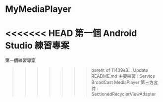 # MyMediaPlayer
<<<<<<< HEAD
第一個 Android Studio 練習專案
=======
第一個練習專案
>>>>>>> parent of 11439e8... Update README.md
主要練習 : Service BroadCast MediaPlayer
第三方套件 : SectionedRecyclerViewAdapter
